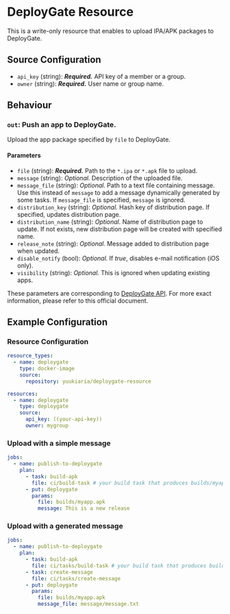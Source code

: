 # DeployGate Resource

This is a write-only resource that enables to upload IPA/APK packages to DeployGate.

## Source Configuration

- `api_key` (string): __*Required.*__ API key of a member or a group.
- `owner` (string): __*Required.*__ User name or group name.

## Behaviour

### `out`: Push an app to DeployGate.

Upload the app package specified by `file` to DeployGate.

#### Parameters

- `file` (string): __*Required.*__ Path to the `*.ipa` or `*.apk` file to upload.
- `message` (string): *Optional.* Description of the uploaded file.
- `message_file` (string): *Optional.* Path to a text file containing message.
  Use this instead of `message` to add a message dynamically generated by some tasks.
  If `message_file` is specified, `message` is ignored.
- `distribution_key` (string): *Optional.* Hash key of distribution page.
  If specified, updates distribution page.
- `distribution_name` (string): *Optional.* Name of distribution page to update.
  If not exists, new distribution page will be created with specified name.
- `release_note` (string): *Optional.* Message added to distribution page when updated.
- `disable_notify` (bool): *Optional.* If *true*, disables e-mail notification (iOS only).
- `visibility` (string): *Optional.* This is ignored when updating existing apps.

These parameters are corresponding to [DeployGate API](https://docs.deploygate.com/reference#upload).
For more exact information, please refer to this official document.

## Example Configuration

### Resource Configuration

```yaml
resource_types:
  - name: deploygate
    type: docker-image
    source:
      repository: yuukiaria/deploygate-resource

resources:
  - name: deploygate
    type: deploygate
    source:
      api_key: ((your-api-key))
      owner: mygroup
```

### Upload with a simple message

```yaml
jobs:
  - name: publish-to-deploygate
    plan:
      - task: build-apk
        file: ci/build-task # your build task that produces builds/myapp.apk
      - put: deploygate
        params:
          file: builds/myapp.apk
          message: This is a new release
```

### Upload with a generated message


```yaml
jobs:
  - name: publish-to-deploygate
    plan:
      - task: build-apk
        file: ci/tasks/build-task # your build task that produces builds/myapp.apk
      - task: create-message
        file: ci/tasks/create-message
      - put: deploygate
        params:
          file: builds/myapp.apk
          message_file: message/message.txt
```
